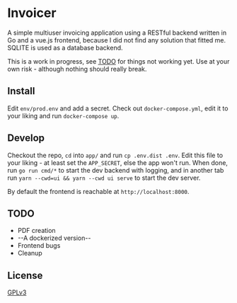 # Invoicer

A simple multiuser invoicing application using a RESTful backend written in Go and a vue.js frontend,
because I did not find any solution that fitted me. SQLITE is used as a database backend.

This is a work in progress, see [TODO](#todo) for things not working yet. Use at your own risk - although nothing should really break.

## Install

Edit `env/prod.env` and add a secret. Check out `docker-compose.yml`, edit it to your liking and run `docker-compose up`.

## Develop

Checkout the repo, `cd` into `app/` and run `cp .env.dist .env`. Edit this file to your liking - at least set the `APP_SECRET`, else the app won't run. When done, run `go run cmd/*` to start the dev backend with logging, and in another tab run `yarn --cwd=ui && yarn --cwd ui serve` to start the dev server.

By default the frontend is reachable at `http://localhost:8000`.

## <a name="todo"></a> TODO

* PDF creation
* --A dockerized version--
* Frontend bugs
* Cleanup

## License

[GPLv3](LICENSE)
